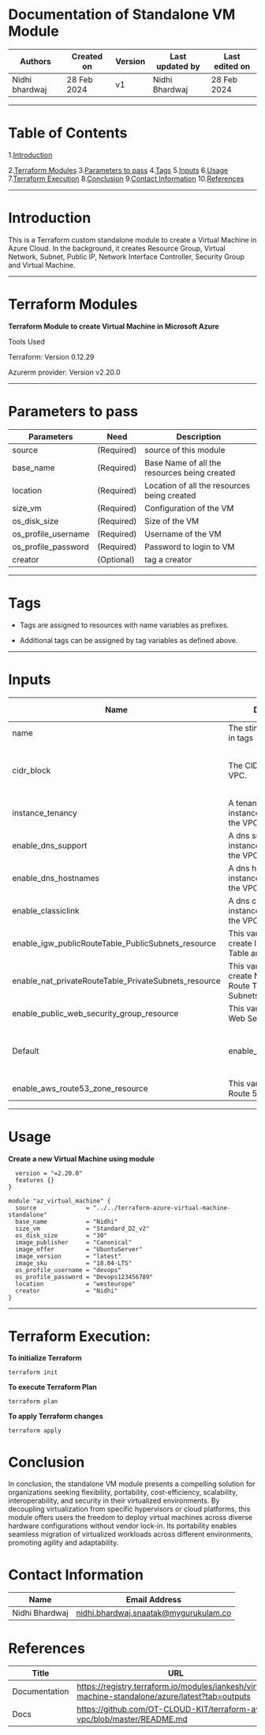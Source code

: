 # Documentation of Standalone VM Module


|   Authors        |  Created on   |  Version   | Last updated by | Last edited on |
| -----------------| --------------| -----------|---------------- | -------------- |
| Nidhi bhardwaj   |  28 Feb 2024  |     v1     | Nidhi Bhardwaj  | 28 Feb 2024    |


***

# Table of Contents

1.[Introduction](#Introduction)

2.[Terraform Modules](#Terraform-Modules)
3.[Parameters to pass](#Parameters-to-pass)
4.[Tags](#Tags)
5.[Inputs](#Inputs)
6.[Usage](#Usage)
7.[Terraform Execution](#Terraform-Execution)
8.[Conclusion](#Conclusion)
9.[Contact Information](#Contact-Information)
10.[References](#References)

***

# Introduction 

This is a Terraform custom standalone module to create a Virtual Machine in Azure Cloud. In the background, it creates Resource Group, Virtual Network, Subnet, Public IP, Network Interface Controller, Security Group and Virtual Machine.


***


# Terraform Modules

**Terraform Module to create Virtual Machine in Microsoft Azure**

Tools Used

Terraform: Version 0.12.29

Azurerm provider: Version v2.20.0



***

# Parameters to pass


|Parameters	|Need |	Description|
|----------|---------|-----------|
|source	|(Required)	|source of this module|
|base_name|	(Required)|	Base Name of all the resources being created|
|location|	(Required)	|Location of all the resources being created|
|size_vm|	(Required)|	Configuration of the VM|
|os_disk_size|	(Required)|	Size of the VM|
|os_profile_username|	(Required)	|Username of the VM|
|os_profile_password	|(Required)	|Password to login to VM|
|creator	|(Optional)	|tag a creator|



***

# Tags

+ Tags are assigned to resources with name variables as prefixes.

+ Additional tags can be assigned by tag variables as defined above.


***

# Inputs

|Name	|Description	|Type	|Default	Required|
|-----|-------------|-----|-------|
|name	|The sting name append in tags |string	|"opstree"|	yes|
|cidr_block	|The CIDR block for the VPC.| The default value is a valid CIDR	|string	|"10.0.0.0/24"|	no|
|instance_tenancy|	A tenancy option for instances launched into the VPC	|string	|"default"	|no|
|enable_dns_support	|A dns support for instances launched into the VPC|	boolean	|"true"	|no|
|enable_dns_hostnames|	A dns hostname for instances launched into the VPC	|boolean|	"false"	|no|
|enable_classiclink	|A dns classiclink for instances launched into the VPC|	boolean	|"false"	|no|
|enable_igw_publicRouteTable_PublicSubnets_resource|	This variable is used to create IGW, Public Route Table and Public Subnets	|boolean|	"True"	|no|
|enable_nat_privateRouteTable_PrivateSubnets_resource	|This variable is used to create NAT, Private Route Table and Private Subnets|	boolean|	"True"|	no|
|enable_public_web_security_group_resource|	This variable is to create Web Security Group	|boolean	|"True"	|no|
|Default|enable_pub_alb_resource|	This variable is to create ALB|	boolean	|"True"	|no|
|enable_aws_route53_zone_resource	|This variable is to create Route 53 Zone	|boolean	|"True"	|no|

***

# Usage

**Create a new Virtual Machine using module**

```provider "azure" {
  version = "=2.20.0"
  features {}
}

module "az_virtual_machine" {
  source              = "../../terraform-azure-virtual-machine-standalone"
  base_name           = "Nidhi"
  size_vm             = "Standard_D2_v2"
  os_disk_size        = "30"
  image_publisher     = "Canonical"
  image_offer         = "UbuntuServer"
  image_version       = "latest"
  image_sku           = "18.04-LTS"
  os_profile_username = "devops"
  os_profile_password = "Devops123456789"
  location            = "westeurope"
  creator             = "Nidhi"
}
```




***

# Terraform Execution:



**To initialize Terraform**





```terraform init```



**To execute Terraform Plan**



```terraform plan```




**To apply Terraform changes**



```terraform apply```



# Conclusion


In conclusion, the standalone VM module presents a compelling solution for organizations seeking flexibility, portability, cost-efficiency, scalability, interoperability, and security in their virtualized environments. By decoupling virtualization from specific hypervisors or cloud platforms, this module offers users the freedom to deploy virtual machines across diverse hardware configurations without vendor lock-in. Its portability enables seamless migration of virtualized workloads across different environments, promoting agility and adaptability.


# Contact Information

|  Name                     |        	Email Address         |
| ------------              | --------------------------------|
| Nidhi Bhardwaj            | nidhi.bhardwaj.snaatak@mygurukulam.co   |




# References

| Title                                      | URL                                           |
|--------------------------------------------|-----------------------------------------------|
|Documentation|https://registry.terraform.io/modules/iankesh/virtual-machine-standalone/azure/latest?tab=outputs|
|Docs |https://github.com/OT-CLOUD-KIT/terraform-aws-vpc/blob/master/README.md|



